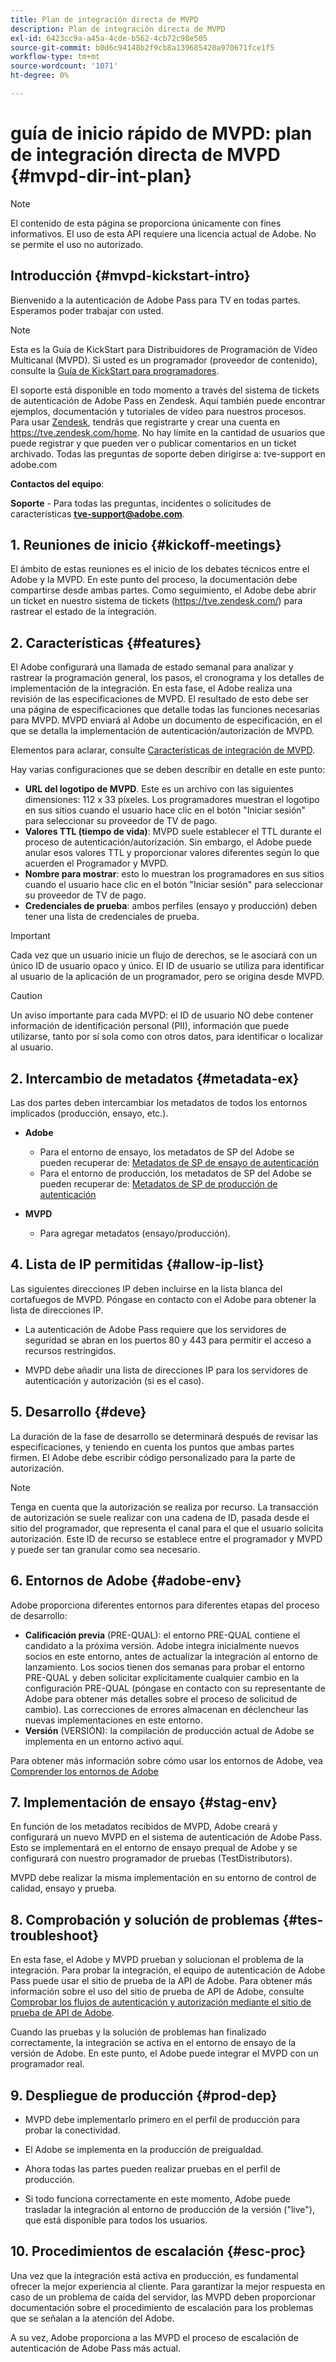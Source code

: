 ```yaml
---
title: Plan de integración directa de MVPD
description: Plan de integración directa de MVPD
exl-id: 6423cc9a-a45a-4cde-b562-4cb72c98e505
source-git-commit: b0d6c94148b2f9cb8a139685420a970671fce1f5
workflow-type: tm+mt
source-wordcount: '1071'
ht-degree: 0%

---
```


# guía de inicio rápido de MVPD: plan de integración directa de MVPD {#mvpd-dir-int-plan}

>[!NOTE]
>
>El contenido de esta página se proporciona únicamente con fines informativos. El uso de esta API requiere una licencia actual de Adobe. No se permite el uso no autorizado.

## Introducción {#mvpd-kickstart-intro}

Bienvenido a la autenticación de Adobe Pass para TV en todas partes.  Esperamos poder trabajar con usted.

>[!NOTE]
>
>Esta es la Guía de KickStart para Distribuidores de Programación de Vídeo Multicanal (MVPD). Si usted es un programador (proveedor de contenido), consulte la [Guía de KickStart para programadores](/help/authentication/kickstart/programmer-kickstart-guide.md).

El soporte está disponible en todo momento a través del sistema de tickets de autenticación de Adobe Pass en Zendesk. Aquí también puede encontrar ejemplos, documentación y tutoriales de vídeo para nuestros procesos. Para usar [Zendesk](https://adobeprimetime.zendesk.com/), tendrás que registrarte y crear una cuenta en https://tve.zendesk.com/home. No hay límite en la cantidad de usuarios que puede registrar y que pueden ver o publicar comentarios en un ticket archivado. Todas las preguntas de soporte deben dirigirse a: tve-support en adobe.com

**Contactos del equipo**:

**Soporte** - Para todas las preguntas, incidentes o solicitudes de características **tve-support@adobe.com**.

## 1. Reuniones de inicio {#kickoff-meetings}

El ámbito de estas reuniones es el inicio de los debates técnicos entre el Adobe y la MVPD. En este punto del proceso, la documentación debe compartirse desde ambas partes. Como seguimiento, el Adobe debe abrir un ticket en nuestro sistema de tickets (https://tve.zendesk.com/) para rastrear el estado de la integración.

## 2. Características {#features}

El Adobe configurará una llamada de estado semanal para analizar y rastrear la programación general, los pasos, el cronograma y los detalles de implementación de la integración. En esta fase, el Adobe realiza una revisión de las especificaciones de MVPD. El resultado de esto debe ser una página de especificaciones que detalle todas las funciones necesarias para MVPD. MVPD enviará al Adobe un documento de especificación, en el que se detalla la implementación de autenticación/autorización de MVPD.

Elementos para aclarar, consulte [Características de integración de MVPD](/help/authentication/integration-guide-mvpds/mvpd-integr-features.md).

Hay varias configuraciones que se deben describir en detalle en este punto:

* **URL del logotipo de MVPD**. Este es un archivo con las siguientes dimensiones: 112 x 33 píxeles. Los programadores muestran el logotipo en sus sitios cuando el usuario hace clic en el botón &quot;Iniciar sesión&quot; para seleccionar su proveedor de TV de pago.
* **Valores TTL (tiempo de vida)**: MVPD suele establecer el TTL durante el proceso de autenticación/autorización. Sin embargo, el Adobe puede anular esos valores TTL y proporcionar valores diferentes según lo que acuerden el Programador y MVPD.
* **Nombre para mostrar**: esto lo muestran los programadores en sus sitios cuando el usuario hace clic en el botón &quot;Iniciar sesión&quot; para seleccionar su proveedor de TV de pago.
* **Credenciales de prueba**: ambos perfiles (ensayo y producción) deben tener una lista de credenciales de prueba.

>[!IMPORTANT]
>
>Cada vez que un usuario inicie un flujo de derechos, se le asociará con un único ID de usuario opaco y único.  El ID de usuario se utiliza para identificar al usuario de la aplicación de un programador, pero se origina desde MVPD.

>[!CAUTION]
>
>Un aviso importante para cada MVPD: el ID de usuario NO debe contener información de identificación personal (PII), información que puede utilizarse, tanto por sí sola como con otros datos, para identificar o localizar al usuario.

## 2. Intercambio de metadatos {#metadata-ex}

Las dos partes deben intercambiar los metadatos de todos los entornos implicados (producción, ensayo, etc.).

* **Adobe**
   * Para el entorno de ensayo, los metadatos de SP del Adobe se pueden recuperar de: [Metadatos de SP de ensayo de autenticación](https://sp.auth-staging.adobe.com/sp/metadata)
   * Para el entorno de producción, los metadatos de SP del Adobe se pueden recuperar de: [Metadatos de SP de producción de autenticación](https://sp.auth.adobe.com/sp/metadata)

* **MVPD**
   * Para agregar metadatos (ensayo/producción).

## 4. Lista de IP permitidas {#allow-ip-list}

Las siguientes direcciones IP deben incluirse en la lista blanca del cortafuegos de MVPD. Póngase en contacto con el Adobe para obtener la lista de direcciones IP.

* La autenticación de Adobe Pass requiere que los servidores de seguridad se abran en los puertos 80 y 443 para permitir el acceso a recursos restringidos.

* MVPD debe añadir una lista de direcciones IP para los servidores de autenticación y autorización (si es el caso).

## 5. Desarrollo {#deve}

La duración de la fase de desarrollo se determinará después de revisar las especificaciones, y teniendo en cuenta los puntos que ambas partes firmen. El Adobe debe escribir código personalizado para la parte de autorización.

>[!NOTE]
>
>Tenga en cuenta que la autorización se realiza por recurso. La transacción de autorización se suele realizar con una cadena de ID, pasada desde el sitio del programador, que representa el canal para el que el usuario solicita autorización. Este ID de recurso se establece entre el programador y MVPD y puede ser tan granular como sea necesario.

## 6. Entornos de Adobe {#adobe-env}

Adobe proporciona diferentes entornos para diferentes etapas del proceso de desarrollo:

* **Calificación previa** (PRE-QUAL): el entorno PRE-QUAL contiene el candidato a la próxima versión. Adobe integra inicialmente nuevos socios en este entorno, antes de actualizar la integración al entorno de lanzamiento. Los socios tienen dos semanas para probar el entorno PRE-QUAL y deben solicitar explícitamente cualquier cambio en la configuración PRE-QUAL (póngase en contacto con su representante de Adobe para obtener más detalles sobre el proceso de solicitud de cambio). Las correcciones de errores almacenan en déclencheur las nuevas implementaciones en este entorno.
* **Versión** (VERSIÓN): la compilación de producción actual de Adobe se implementa en un entorno activo aquí.

Para obtener más información sobre cómo usar los entornos de Adobe, vea [Comprender los entornos de Adobe](/help/authentication/notes-technical/environments/understanding-the-adobe-environments.md)

## 7. Implementación de ensayo {#stag-env}

En función de los metadatos recibidos de MVPD, Adobe creará y configurará un nuevo MVPD en el sistema de autenticación de Adobe Pass. Esto se implementará en el entorno de ensayo prequal de Adobe y se configurará con nuestro programador de pruebas (TestDistributors).

MVPD debe realizar la misma implementación en su entorno de control de calidad, ensayo y prueba.

## 8. Comprobación y solución de problemas {#tes-troubleshoot}

En esta fase, el Adobe y MVPD prueban y solucionan el problema de la integración. Para probar la integración, el equipo de autenticación de Adobe Pass puede usar el sitio de prueba de la API de Adobe. Para obtener más información sobre el uso del sitio de prueba de API de Adobe, consulte [Comprobar los flujos de autenticación y autorización mediante el sitio de prueba de API de Adobe](/help/authentication/integration-guide-programmers/legacy/notes-technical/test-authn-authz-flows-using-adobes-api-test-site.md).

Cuando las pruebas y la solución de problemas han finalizado correctamente, la integración se activa en el entorno de ensayo de la versión de Adobe. En este punto, el Adobe puede integrar el MVPD con un programador real.

## 9. Despliegue de producción {#prod-dep}

* MVPD debe implementarlo primero en el perfil de producción para probar la conectividad.

* El Adobe se implementa en la producción de preigualdad.

* Ahora todas las partes pueden realizar pruebas en el perfil de producción.

* Si todo funciona correctamente en este momento, Adobe puede trasladar la integración al entorno de producción de la versión (&quot;live&quot;), que está disponible para todos los usuarios.

## 10. Procedimientos de escalación {#esc-proc}

Una vez que la integración está activa en producción, es fundamental ofrecer la mejor experiencia al cliente. Para garantizar la mejor respuesta en caso de un problema de caída del servidor, las MVPD deben proporcionar documentación sobre el procedimiento de escalación para los problemas que se señalan a la atención del Adobe.

A su vez, Adobe proporciona a las MVPD el proceso de escalación de autenticación de Adobe Pass más actual.


<!--- [!RELATEDINFORMATION]
>
>* [Programmer Kickstart Guide](/help/authentication/programmer-kickstart-guide.md)
>* [MVPD Integration Guide](/help/authentication/mvpd-integr-features.md)
-->
